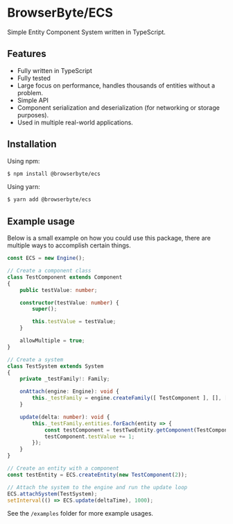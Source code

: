 # BrowserByte/ECS

Simple Entity Component System written in TypeScript.

## Features

- Fully written in TypeScript
- Fully tested 
- Large focus on performance, handles thousands of entities without a problem.
- Simple API
- Component serialization and deserialization (for networking or storage purposes).
- Used in multiple real-world applications.

## Installation

Using npm:

```bash
$ npm install @browserbyte/ecs
```

Using yarn:

```bash
$ yarn add @browserbyte/ecs
```

## Example usage

Below is a small example on how you could use this package, there are multiple ways to accomplish certain things.

```typescript
const ECS = new Engine();

// Create a component class
class TestComponent extends Component
{
    public testValue: number;

    constructor(testValue: number) {
        super();

        this.testValue = testValue;
    }

    allowMultiple = true;
}

// Create a system
class TestSystem extends System
{
    private _testFamily!: Family;

    onAttach(engine: Engine): void {
        this._testFamily = engine.createFamily([ TestComponent ], [], []);
    }

    update(delta: number): void {
        this._testFamily.entities.forEach(entity => {
            const testComponent = testTwoEntity.getComponent(TestComponent);
            testComponent.testValue += 1;
        });
    }
}

// Create an entity with a component
const testEntity = ECS.createEntity(new TestComponent(2));

// Attach the system to the engine and run the update loop
ECS.attachSystem(TestSystem);
setInterval(() => ECS.update(deltaTime), 1000);
```

See the ``/examples`` folder for more example usages.